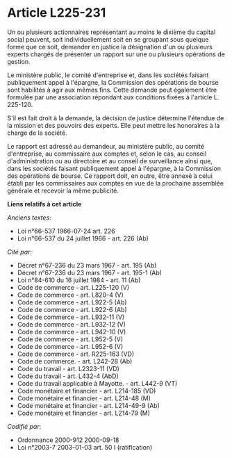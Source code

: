 # Article L225-231

Un ou plusieurs actionnaires représentant au moins le dixième du capital social peuvent, soit individuellement soit en se
groupant sous quelque forme que ce soit, demander en justice la désignation d'un ou plusieurs experts chargés de présenter un
rapport sur une ou plusieurs opérations de gestion.

Le ministère public, le comité d'entreprise et, dans les sociétés faisant publiquement appel à l'épargne, la Commission des
opérations de bourse sont habilités à agir aux mêmes fins. Cette demande peut également être formulée par une association
répondant aux conditions fixées à l'article L. 225-120.

S'il est fait droit à la demande, la décision de justice détermine l'étendue de la mission et des pouvoirs des experts. Elle
peut mettre les honoraires à la charge de la société.

Le rapport est adressé au demandeur, au ministère public, au comité d'entreprise, au commissaire aux comptes et, selon le
cas, au conseil d'administration ou au directoire et au conseil de surveillance ainsi que, dans les sociétés faisant
publiquement appel à l'épargne, à la Commission des opérations de bourse. Ce rapport doit, en outre, être annexé à celui
établi par les commissaires aux comptes en vue de la prochaine assemblée générale et recevoir la même publicité.

**Liens relatifs à cet article**

_Anciens textes_:

  - Loi n°66-537 1966-07-24 art. 226
  - Loi n°66-537 du 24 juillet 1966 - art. 226 (Ab)

_Cité par_:

  - Décret n°67-236 du 23 mars 1967 - art. 195 (Ab)
  - Décret n°67-236 du 23 mars 1967 - art. 195-1 (Ab)
  - Loi n°84-610 du 16 juillet 1984 - art. 11 (Ab)
  - Code de commerce - art. L225-120 (V)
  - Code de commerce - art. L820-4 (V)
  - Code de commerce - art. L922-5 (Ab)
  - Code de commerce - art. L922-6 (Ab)
  - Code de commerce - art. L932-11 (V)
  - Code de commerce - art. L932-12 (V)
  - Code de commerce - art. L942-10 (V)
  - Code de commerce - art. L952-5 (V)
  - Code de commerce - art. L952-6 (V)
  - Code de commerce - art. R225-163 (VD)
  - Code de commerce. - art. L242-28 (Ab)
  - Code du travail - art. L2323-11 (VD)
  - Code du travail - art. L432-4 (AbD)
  - Code du travail applicable à Mayotte. - art. L442-9 (VT)
  - Code monétaire et financier - art. L214-185 (VD)
  - Code monétaire et financier - art. L214-48 (M)
  - Code monétaire et financier - art. L214-49-9 (Ab)
  - Code monétaire et financier - art. L214-79 (M)

_Codifié par_:

  - Ordonnance 2000-912 2000-09-18
  - Loi n°2003-7 2003-01-03 art. 50 I (ratification)
